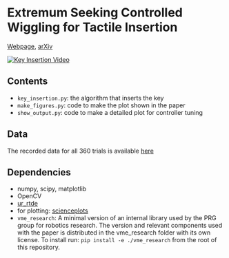 # Extremum Seeking Controlled Wiggling for Tactile Insertion

[Webpage](https://prg.cs.umd.edu/ESTac), [arXiv]()

[![Key Insertion Video](https://img.youtube.com/vi/MlxruxoRIZM/0.jpg)](https://www.youtube.com/watch?v=MlxruxoRIZM)

## Contents
* `key_insertion.py`: the algorithm that inserts the key
* `make_figures.py`: code to make the plot shown in the paper
* `show_output.py`: code to make a detailed plot for controller tuning

## Data
The recorded data for all 360 trials is available [here](https://drive.google.com/file/d/1mgqrAPzIa9R8Qd21aqWgDSGF-uZGYUZY/view?usp=sharing)

## Dependencies
* numpy, scipy, matplotlib
* OpenCV
* [ur_rtde](https://sdurobotics.gitlab.io/ur_rtde/index.html)
* for plotting: [scienceplots](https://github.com/garrettj403/SciencePlots)
* `vme_research`: A minimal version of an internal library used by the PRG group for robotics research. The version and relevant components used with the paper is distributed in the vme_research folder with its own license. To install run: `pip install -e ./vme_research` from the root of this repository.
